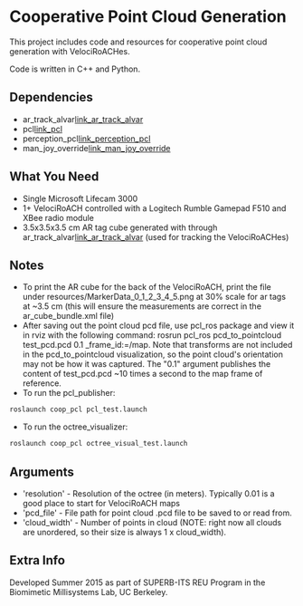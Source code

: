 Cooperative Point Cloud Generation
=============

This project includes code and resources for cooperative point cloud generation with VelociRoACHes.

Code is written in C++ and Python.


Dependencies
-------
* ar_track_alvar[link_ar_track_alvar]
* pcl[link_pcl]
* perception_pcl[link_perception_pcl]
* man_joy_override[link_man_joy_override]

What You Need
-------
* Single Microsoft Lifecam 3000
* 1+ VelociRoACH controlled with a Logitech Rumble Gamepad F510 and XBee radio module
* 3.5x3.5x3.5 cm AR tag cube generated with through ar_track_alvar[link_ar_track_alvar] (used for tracking the VelociRoACHes)

Notes
-------
* To print the AR cube for the back of the VelociRoACH, print the file under resources/MarkerData_0_1_2_3_4_5.png at 30% scale for ar tags at ~3.5 cm (this will ensure the measurements are correct in the ar_cube_bundle.xml file)
* After saving out the point cloud pcd file, use pcl_ros package and view it in rviz with the following command: rosrun pcl_ros pcd_to_pointcloud test_pcd.pcd 0.1 _frame_id:=/map. Note that transforms are not included in the pcd_to_pointcloud visualization, so the point cloud's orientation may not be how it was captured. The "0.1" argument publishes the content of test_pcd.pcd ~10 times a second to the map frame of reference. 
* To run the pcl_publisher:
```bash
roslaunch coop_pcl pcl_test.launch
```
* To run the octree_visualizer:
```bash
roslaunch coop_pcl octree_visual_test.launch
```

Arguments
-------
* 'resolution' - Resolution of the octree (in meters). Typically 0.01 is a good place to start for VelociRoACH maps
* 'pcd_file' - File path for point cloud .pcd file to be saved to or read from. 
* 'cloud_width' - Number of points in cloud (NOTE: right now all clouds are unordered, so their size is always 1 x cloud_width).

Extra Info
-------
Developed Summer 2015 as part of SUPERB-ITS REU Program in the Biomimetic Millisystems Lab, UC Berkeley. 

[link_ar_track_alvar]: http://wiki.ros.org/ar_track_alvar
[link_pcl]: http://wiki.ros.org/pcl
[link_perception_pcl]: http://wiki.ros.org/perception_pcl
[link_man_joy_override]: https://github.com/abuchan/man_joy_override

